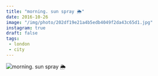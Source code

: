 ```yaml
---
title: "morning. sun spray 🌦"
date: 2016-10-26
image: "/img/photo/202df19e21a4b5edb4049f2da43c65d1.jpg"
instagram: true
draft: false
tags:
 - london
 - city
---
```


![morning. sun spray 🌦](/img/photo/202df19e21a4b5edb4049f2da43c65d1.jpg)
